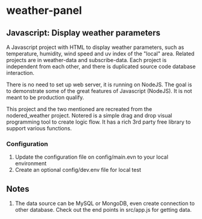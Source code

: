 # weather-panel

## Javascript: Display weather parameters

A Javascript project with HTML to display weather parameters, such as temperature, humidity,
wind speed and uv index of the "local" area. Related projects are in weather-data and
subscribe-data. Each project is independent from each other, and there is duplicated source
code database interaction.

There is no need to set up web server, it is running on NodeJS. The goal is to demonstrate some
of the great features of Javascript (NodeJS). It is not meant to be production qualify.

This project and the two mentioned are recreated from the nodered_weather project. Notered is
a simple drag and drop visual programming tool to create logic flow. It has a rich 3rd party
free library to support various functions.

### Configuration
1. Update the configuration file on config/main.evn to your local environment
2. Create an optional config/dev.env file for local test

## Notes
1. The data source can be MySQL or MongoDB, even create connection to other database. Check out the
end points in src/app.js for getting data.